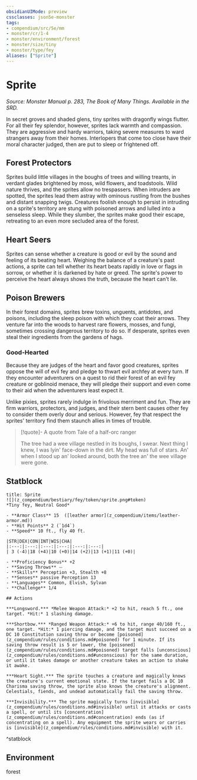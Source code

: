 ```yaml
---
obsidianUIMode: preview
cssclasses: json5e-monster
tags:
- compendium/src/5e/mm
- monster/cr/1-4
- monster/environment/forest
- monster/size/tiny
- monster/type/fey
aliases: ["Sprite"]
---
```

# Sprite
*Source: Monster Manual p. 283, The Book of Many Things. Available in the SRD.*  

In secret groves and shaded glens, tiny sprites with dragonfly wings flutter. For all their fey splendor, however, sprites lack warmth and compassion. They are aggressive and hardy warriors, taking severe measures to ward strangers away from their homes. Interlopers that come too close have their moral character judged, then are put to sleep or frightened off.

## Forest Protectors

Sprites build little villages in the boughs of trees and willing treants, in verdant glades brightened by moss, wild flowers, and toadstools. Wild nature thrives, and the sprites allow no trespassers. When intruders are spotted, the sprites lead them astray with ominous rustling from the bushes and distant snapping twigs. Creatures foolish enough to persist in intruding on a sprite's territory are stung with poisoned arrows and lulled into a senseless sleep. While they slumber, the sprites make good their escape, retreating to an even more secluded area of the forest.

## Heart Seers

Sprites can sense whether a creature is good or evil by the sound and feeling of its beating heart. Weighing the balance of a creature's past actions, a sprite can tell whether its heart beats rapidly in love or flags in sorrow, or whether it is darkened by hate or greed. The sprite's power to perceive the heart always shows the truth, because the heart can't lie.

## Poison Brewers

In their forest domains, sprites brew toxins, unguents, antidotes, and poisons, including the sleep poison with which they coat their arrows. They venture far into the woods to harvest rare flowers, mosses, and fungi, sometimes crossing dangerous territory to do so. If desperate, sprites even steal their ingredients from the gardens of hags.

### Good-Hearted

Because they are judges of the heart and favor good creatures, sprites oppose the will of evil fey and pledge to thwart evil archfey at every turn. If they encounter adventurers on a quest to rid their forest of an evil fey creature or goblinoid menace, they will pledge their support and even come to their aid when the adventurers least expect it.

Unlike pixies, sprites rarely indulge in frivolous merriment and fun. They are firm warriors, protectors, and judges, and their stern bent causes other fey to consider them overly dour and serious. However, fey that respect the sprites' territory find them staunch allies in times of trouble.

> [!quote]- A quote from Tale of a half-orc ranger  
> 
> The tree had a wee village nestled in its boughs, I swear. Next thing I knew, I was lyin' face-down in the dirt. My head was full of stars. An' when I stood up an' looked around, both the tree an' the wee village were gone.


## Statblock

```ad-statblock
title: Sprite
![](z_compendium/bestiary/fey/token/sprite.png#token)
*Tiny fey, Neutral Good*

- **Armor Class** 15  ([leather armor](z_compendium/items/leather-armor.md))
- **Hit Points** 2 (`1d4`)
- **Speed** 10 ft., fly 40 ft.

|STR|DEX|CON|INT|WIS|CHA|
|:---:|:---:|:---:|:---:|:---:|:---:|
| 3 (-4)|18 (+4)|10 (+0)|14 (+2)|13 (+1)|11 (+0)|

- **Proficiency Bonus** +2
- **Saving Throws** ⏤
- **Skills** Perception +3, Stealth +8
- **Senses** passive Perception 13
- **Languages** Common, Elvish, Sylvan
- **Challenge** 1/4

## Actions

***Longsword.*** *Melee Weapon Attack:* +2 to hit, reach 5 ft., one target. *Hit:* 1 slashing damage.

***Shortbow.*** *Ranged Weapon Attack:* +6 to hit, range 40/160 ft., one target. *Hit:* 1 piercing damage, and the target must succeed on a DC 10 Constitution saving throw or become [poisoned](z_compendium/rules/conditions.md#poisoned) for 1 minute. If its saving throw result is 5 or lower, the [poisoned](z_compendium/rules/conditions.md#poisoned) target falls [unconscious](z_compendium/rules/conditions.md#unconscious) for the same duration, or until it takes damage or another creature takes an action to shake it awake.

***Heart Sight.*** The sprite touches a creature and magically knows the creature's current emotional state. If the target fails a DC 10 Charisma saving throw, the sprite also knows the creature's alignment. Celestials, fiends, and undead automatically fail the saving throw.

***Invisibility.*** The sprite magically turns [invisible](z_compendium/rules/conditions.md#invisible) until it attacks or casts a spell, or until its [concentration](z_compendium/rules/conditions.md#concentration) ends (as if concentrating on a spell). Any equipment the sprite wears or carries is [invisible](z_compendium/rules/conditions.md#invisible) with it.
```
^statblock

## Environment

forest